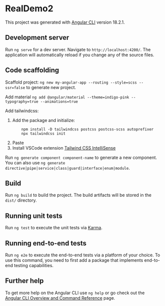 # RealDemo2

This project was generated with [Angular CLI](https://github.com/angular/angular-cli) version 18.2.1.

## Development server

Run `ng serve` for a dev server. Navigate to `http://localhost:4200/`. The application will automatically reload if you change any of the source files.

## Code scaffolding

Scaffold project: `ng new my-angular-app --routing --style=scss --ssr=false` to generate new project.

Add material `ng add @angular/material --theme=indigo-pink --typography=true --animations=true`

Add tailwindcss:
1. Add the package and initialize:
    ```
        npm install -D tailwindcss postcss postcss-scss autoprefixer
        npx tailwindcss init
    ```
2. Paste 
3. Install VSCode extension [Tailwind CSS IntelliSense](https://marketplace.visualstudio.com/items?itemName=bradlc.vscode-tailwindcss)

Run `ng generate component component-name` to generate a new component. You can also use `ng generate directive|pipe|service|class|guard|interface|enum|module`.

## Build

Run `ng build` to build the project. The build artifacts will be stored in the `dist/` directory.

## Running unit tests

Run `ng test` to execute the unit tests via [Karma](https://karma-runner.github.io).

## Running end-to-end tests

Run `ng e2e` to execute the end-to-end tests via a platform of your choice. To use this command, you need to first add a package that implements end-to-end testing capabilities.

## Further help

To get more help on the Angular CLI use `ng help` or go check out the [Angular CLI Overview and Command Reference](https://angular.dev/tools/cli) page.
